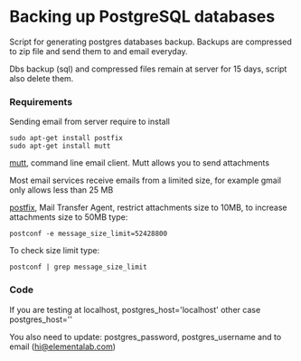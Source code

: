 # Backing up PostgreSQL databases

Script for generating postgres databases backup. Backups are compressed to zip file and send them to and email everyday.

Dbs backup (sql) and compressed files remain at server for 15 days, script also delete them.

### Requirements

Sending email from server require to install

```
sudo apt-get install postfix
sudo apt-get install mutt
```

[mutt], command line email client. Mutt allows you to send attachments

Most email services receive emails from a limited size, for example gmail only allows less than 25 MB

[postfix], Mail Transfer Agent, restrict attachments size to 10MB, to increase attachments size  to 50MB type:

```
postconf -e message_size_limit=52428800
```

To check size limit type:

```
postconf | grep message_size_limit
```

### Code

If you are testing at localhost,  postgres_host='localhost' other case postgres_host=''

You also need to update:
postgres_password, postgres_username and to email (hi@elementalab.com)


[mutt]: <http://www.mutt.org/>
[postfix]:<https://help.ubuntu.com/community/Postfix>
